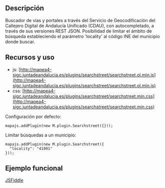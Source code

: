 ## Descripción

Buscador de vías y portales a través del Servicio de Geocodificación del Callejero Digital de Andalucía Unificado (CDAU), con autocompletado, a través de sus versiones REST JSON.
Posibilidad de limitar el ámbito de búsqueda estableciendo el parámetro 'locality' al código INE del municipio donde buscar.

## Recursos y uso

- js: [http://mapea4-sigc.juntadeandalucia.es/plugins/searchstreet/searchstreet.ol.min.js](http://mapea4-sigc.juntadeandalucia.es/plugins/searchstreet/searchstreet.ol.min.js)
- css: [http://mapea4-sigc.juntadeandalucia.es/plugins/searchstreet/searchstreet.min.css](http://mapea4-sigc.juntadeandalucia.es/plugins/searchstreet/searchstreet.min.css)

Configuración por defecto:
```
mapajs.addPlugin(new M.plugin.Searchstreet({}));
```

Limitar búsquedas a un municipio:
```
mapajs.addPlugin(new M.plugin.Searchstreet({
  "locality": "41091"
}));
```

## Ejemplo funcional

[JSFiddle](http://jsfiddle.net/sigcJunta/3xyz2jjq/)
